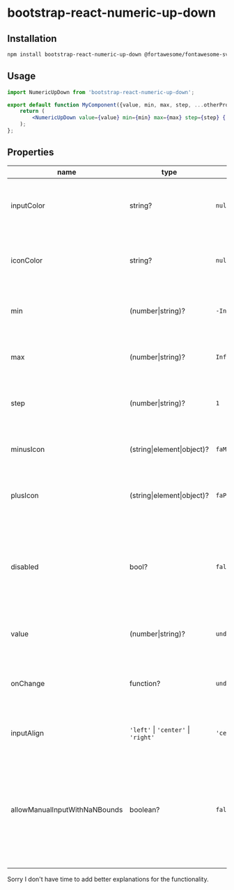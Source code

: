 bootstrap-react-numeric-up-down
===============================

Installation
------------

```bash
npm install bootstrap-react-numeric-up-down @fortawesome/fontawesome-svg-core @fortawesome/free-solid-svg-icons @fortawesome/react-fontawesome
```

Usage
-----

```jsx
import NumericUpDown from 'bootstrap-react-numeric-up-down';

export default function MyComponent({value, min, max, step, ...otherProps}) {
    return (
        <NumericUpDown value={value} min={min} max={max} step={step} {...otherProps} />
    );
};
```

Properties
----------

| name                          | type                                | default         | description                                                                                                                                   |
|-------------------------------|-------------------------------------|-----------------|-----------------------------------------------------------------------------------------------------------------------------------------------|
| inputColor                    | string?                             | `null`          | The bootstrap theme for coloring the `<input>`.                                                                                               |
| iconColor                     | string?                             | `null`          | The bootstrap theme for coloring the button icons.                                                                                            |
| min                           | (number\|string)?                   | `-Infinity`     | The `min` value applied to the `<input>`.                                                                                                     |
| max                           | (number\|string)?                   | `Infinity`      | The `max` value applied to the `<input>`.                                                                                                     |
| step                          | (number\|string)?                   | `1`             | The `step` value applied to the `<input>`.                                                                                                    |
| minusIcon                     | (string\|element\|object)?          | `faMinusCircle` | The text or icon to use for the minus button.                                                                                                 |
| plusIcon                      | (string\|element\|object)?          | `faPlusCircle`  | The text or icon to use for the minus button.                                                                                                 |
| disabled                      | bool?                               | `false`         | The `disabled` property assigned to the `<input>`.  If set, also disabled the plus and minus buttons.                                         |
| value                         | (number\|string)?                   | `undefined`     | The `value` property applied the `<input>`.                                                                                                   |
| onChange                      | function?                           | `undefined`     | The callback called when the value of the `<input>` changes.                                                                                  |
| inputAlign                    | `'left'` \| `'center'` \| `'right'` | `'center'`      | The text-alignment of the `<input>`.                                                                                                          |
| allowManualInputWithNaNBounds | boolean?                            | `false`         | By default, if the `min` is greater than the `max`, the  `<input>` is disabled.  If set, it will not be disabled. (Your mileage may vary.)    |

Sorry I don't have time to add better explanations for the functionality.